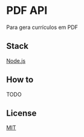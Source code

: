 # PDF API

Para gera currículos em PDF

## Stack

[Node.js]()

## How to

TODO

## License

[MIT](./LICENSE)
